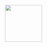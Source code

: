<img src="https://encrypted-tbn0.gstatic.com/images?q=tbn:ANd9GcS3Vs7SW-9C40uMXGxJ_-ZFv9_EURonZU_Lbg&usqp=CAU" height="120" width="120"/>
